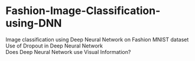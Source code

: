 # Fashion-Image-Classification-using-DNN
Image classification using Deep Neural Network on Fashion MNIST dataset <br>
Use of Dropout in Deep Neural Network <br>
Does Deep Neural Network use Visual Information?

